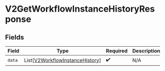 # V2GetWorkflowInstanceHistoryResponse


## Fields

| Field                                                                               | Type                                                                                | Required                                                                            | Description                                                                         |
| ----------------------------------------------------------------------------------- | ----------------------------------------------------------------------------------- | ----------------------------------------------------------------------------------- | ----------------------------------------------------------------------------------- |
| `data`                                                                              | List[[V2WorkflowInstanceHistory](../../models/shared/v2workflowinstancehistory.md)] | :heavy_check_mark:                                                                  | N/A                                                                                 |